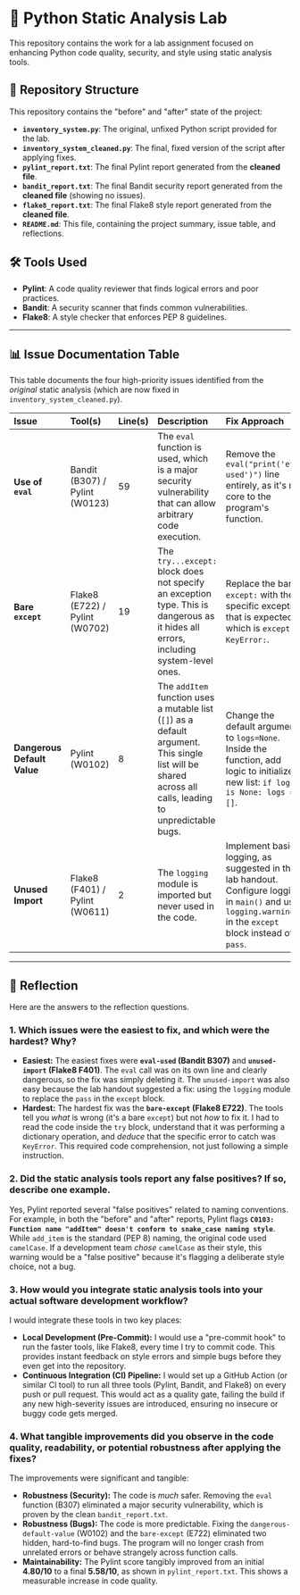 # 🐍 Python Static Analysis Lab

This repository contains the work for a lab assignment focused on enhancing Python code quality, security, and style using static analysis tools.

## 📂 Repository Structure

This repository contains the "before" and "after" state of the project:

* **`inventory_system.py`**: The original, unfixed Python script provided for the lab.
* **`inventory_system_cleaned.py`**: The final, fixed version of the script after applying fixes.
* **`pylint_report.txt`**: The final Pylint report generated from the **cleaned file**.
* **`bandit_report.txt`**: The final Bandit security report generated from the **cleaned file** (showing no issues).
* **`flake8_report.txt`**: The final Flake8 style report generated from the **cleaned file**.
* **`README.md`**: This file, containing the project summary, issue table, and reflections.

## 🛠️ Tools Used

* **Pylint**: A code quality reviewer that finds logical errors and poor practices.
* **Bandit**: A security scanner that finds common vulnerabilities.
* **Flake8**: A style checker that enforces PEP 8 guidelines.

---

## 📊 Issue Documentation Table

This table documents the four high-priority issues identified from the *original* static analysis (which are now fixed in `inventory_system_cleaned.py`).

| Issue | Tool(s) | Line(s) | Description | Fix Approach |
| :--- | :--- | :--- | :--- | :--- |
| **Use of `eval`** | Bandit (B307) / Pylint (W0123) | 59 | The `eval` function is used, which is a major security vulnerability that can allow arbitrary code execution. | Remove the `eval("print('eval used')")` line entirely, as it's not core to the program's function. |
| **Bare `except`** | Flake8 (E722) / Pylint (W0702) | 19 | The `try...except:` block does not specify an exception type. This is dangerous as it hides all errors, including system-level ones. | Replace the bare `except:` with the specific exception that is expected, which is `except KeyError:`. |
| **Dangerous Default Value** | Pylint (W0102) | 8 | The `addItem` function uses a mutable list (`[]`) as a default argument. This single list will be shared across all calls, leading to unpredictable bugs. | Change the default argument to `logs=None`. Inside the function, add logic to initialize a new list: `if logs is None: logs = []`. |
| **Unused Import** | Flake8 (F401) / Pylint (W0611) | 2 | The `logging` module is imported but never used in the code. | Implement basic logging, as suggested in the lab handout. Configure logging in `main()` and use `logging.warning()` in the `except` block instead of `pass`. |

---

## 🔬 Reflection

Here are the answers to the reflection questions.

### 1. Which issues were the easiest to fix, and which were the hardest? Why?

* **Easiest:** The easiest fixes were **`eval-used` (Bandit B307)** and **`unused-import` (Flake8 F401)**. The `eval` call was on its own line and clearly dangerous, so the fix was simply deleting it. The `unused-import` was also easy because the lab handout suggested a fix: using the `logging` module to replace the `pass` in the `except` block.
* **Hardest:** The hardest fix was the **`bare-except` (Flake8 E722)**. The tools tell you *what* is wrong (it's a bare `except`) but not *how* to fix it. I had to read the code inside the `try` block, understand that it was performing a dictionary operation, and *deduce* that the specific error to catch was `KeyError`. This required code comprehension, not just following a simple instruction.

### 2. Did the static analysis tools report any false positives? If so, describe one example.

Yes, Pylint reported several "false positives" related to naming conventions. For example, in both the "before" and "after" reports, Pylint flags **`C0103: Function name "addItem" doesn't conform to snake_case naming style`**. While `add_item` is the standard (PEP 8) naming, the original code used `camelCase`. If a development team *chose* `camelCase` as their style, this warning would be a "false positive" because it's flagging a deliberate style choice, not a bug.

### 3. How would you integrate static analysis tools into your actual software development workflow?

I would integrate these tools in two key places:

* **Local Development (Pre-Commit):** I would use a "pre-commit hook" to run the faster tools, like Flake8, every time I try to commit code. This provides instant feedback on style errors and simple bugs before they even get into the repository.
* **Continuous Integration (CI) Pipeline:** I would set up a GitHub Action (or similar CI tool) to run all three tools (Pylint, Bandit, and Flake8) on every push or pull request. This would act as a quality gate, failing the build if any new high-severity issues are introduced, ensuring no insecure or buggy code gets merged.

### 4. What tangible improvements did you observe in the code quality, readability, or potential robustness after applying the fixes?

The improvements were significant and tangible:

* **Robustness (Security):** The code is *much* safer. Removing the `eval` function (B307) eliminated a major security vulnerability, which is proven by the clean `bandit_report.txt`.
* **Robustness (Bugs):** The code is more predictable. Fixing the `dangerous-default-value` (W0102) and the `bare-except` (E722) eliminated two hidden, hard-to-find bugs. The program will no longer crash from unrelated errors or behave strangely across function calls.
* **Maintainability:** The Pylint score tangibly improved from an initial **4.80/10** to a final **5.58/10**, as shown in `pylint_report.txt`. This shows a measurable increase in code quality.